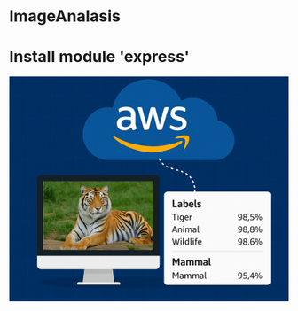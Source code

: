 # ImageAnalasis

# Install module 'express'

![image alt](https://github.com/ashrafbilalmohaidat2/ImageAnalysis/blob/251ce79f9f7858501f897ccda3b4e621af7c8add/analysis.png)

